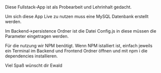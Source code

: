 Diese Fullstack-App ist als Probearbeit und Lehrinhalt gedacht.

Um sich diese App Live zu nutzen muss eine MySQL Datenbank erstellt werden.

Im Backend->persistence Ordner ist die Datei Config.js in diese müssen die Parameter eingetragen werden.

Für die nutzung wir NPM benötigt. Wenn NPM istalliert ist, einfach jeweils ein Terminal im Backend und Frontend Ordner öffnen und mit npm i die dependencies installieren.


Viel Spaß wünscht dir Ewald
